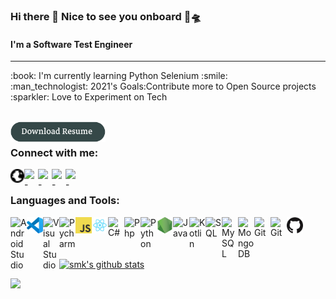 ### Hi there 👋 Nice to see you onboard :rocket::flying_saucer:
#### I'm a Software Test Engineer
<hr>
:book: I'm currently learning Python Selenium :smile:<br>
:man_technologist: 2021's Goals:Contribute more to Open Source projects<br>
:sparkler: Love to Experiment on Tech<br><br>

[<img align="left" alt="-" width="152px" src="template.png" />][Resume]

<br>

### Connect with me:

[<img align="left" alt="-" width="22px" src="https://raw.githubusercontent.com/iconic/open-iconic/master/svg/globe.svg" />][website]
[<img align="left" alt="-" width="22px" src="http://cdn.jsdelivr.net/npm/simple-icons@3/icons/instagram.svg" />][instagram]
[<img align="left" alt="-" width="22px" src="http://cdn.jsdelivr.net/npm/simple-icons@3/icons/linkedin.svg" />][linkedin]
[<img align="left" alt="-" width="22px" src="http://cdn.jsdelivr.net/npm/simple-icons@3/icons/twitter.svg" />][twitter]
[<img align="left" alt="-" width="22px" src="http://cdn.jsdelivr.net/npm/simple-icons@3/icons/youtube.svg" />][youtube] <br />
### Languages and Tools:

[<img align="left" alt="Android Studio" width="26px" src="https://sdtimes.com/wp-content/uploads/2021/05/Untitled-10.png" />][website]
[<img align="left" alt="Visual Studio Code" width="26px" src="https://raw.githubusercontent.com/github/explore/80688e429a7d4ef2fca1e82350fe8e3517d3494d/topics/visual-studio-code/visual-studio-code.png" />][website]
[<img align="left" alt="Visual Studio" width="26px" src="https://upload.wikimedia.org/wikipedia/commons/thumb/c/cd/Visual_Studio_2017_Logo.svg/1200px-Visual_Studio_2017_Logo.svg.png" />][website]
[<img align="left" alt="Pycharm" width="26px" src="https://blog.jetbrains.com/wp-content/uploads/2015/12/pycharm-PyCharm_400x400_Twitter_logo_white.png" />][website]
[<img align="left" alt="JavaScript" width="26px" src="https://raw.githubusercontent.com/github/explore/80688e429a7d4ef2fca1e82350fe8e3517d3494d/topics/javascript/javascript.png" />][website]
[<img align="left" alt="React" width="26px" src="https://raw.githubusercontent.com/github/explore/80688e429a7d4ef2fca1e82350fe8e3517d3494d/topics/react/react.png" />][website]
[<img align="left" alt="C#" width="26px" src="https://seeklogo.com/images/C/c-sharp-c-logo-02F17714BA-seeklogo.com.png" />][website]
[<img align="left" alt="Php" width="26px" src="https://brandslogos.com/wp-content/uploads/images/large/php-logo-1.png" />][website]
[<img align="left" alt="Python" width="26px" src="https://github.com/SeleniumHQ/docker-selenium/blob/trunk/logo.png" />][website]
[<img align="left" alt="Node.js" width="26px" src="https://raw.githubusercontent.com/github/explore/80688e429a7d4ef2fca1e82350fe8e3517d3494d/topics/nodejs/nodejs.png" />][website]
[<img align="left" alt="Java" width="26px" src="https://brandslogos.com/wp-content/uploads/images/large/java-logo-1.png" />][website]
[<img align="left" alt="Kotlin" width="26px" src="https://upload.wikimedia.org/wikipedia/commons/thumb/0/06/Kotlin_Icon.svg/2048px-Kotlin_Icon.svg.png" />][website]
[<img align="left" alt="SQL" width="26px" src="https://img.icons8.com/color/480/microsoft-sql-server.png" />][website]
[<img align="left" alt="MySQL" width="26px" src="https://pngimg.com/uploads/mysql/mysql_PNG23.png" />][website]
[<img align="left" alt="MongoDB" width="26px" src="https://cdn.icon-icons.com/icons2/2415/PNG/512/mongodb_original_wordmark_logo_icon_146425.png" />][website]
[<img align="left" alt="Git" width="26px" src="https://git-scm.com/images/logos/downloads/Git-Icon-1788C.png" />][website]
[<img align="left" alt="Git" width="26px" src="https://upload.wikimedia.org/wikipedia/commons/thumb/c/c3/Python-logo-notext.svg/2048px-Python-logo-notext.svg.png" />][website]
[<img align="left" alt="GitHub" width="26px" src="https://raw.githubusercontent.com/github/explore/78df643247d429f6cc873026c0622819ad797942/topics/github/github.png" />][website]


<br /><br />

[![smk's github stats](https://github-readme-stats.vercel.app/api?username=sauravk0997)](https://github.com/anuraghazra/github-readme-stats)



[instagram]: https://www.instagram.com/
[linkedin]: https://www.linkedin.com/in/
[twitter]: https://twitter.com/
[youtube]: https://youtube.com/
[website]: https://www.linkedin.com/in/saurav-kumar-ab595b99/
[Resume]: https://drive.google.com/file/d/1NFw6hCWv0yomhbPIG9IzuTO76Pf8cs9h/view?usp=sharing

![](https://komarev.com/ghpvc/?username=sauravk0997&style=flat-square)
